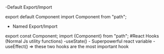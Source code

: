 -Default Export/Import

export default Component
import Component from "path";

- Named Export/Import

export const Component;
import {Component} from "path";
#React Hooks
(Normal Js utility functions)
-useState() - Superpowerful react variable
-useEffect()
=> these two hooks are the most important hook
